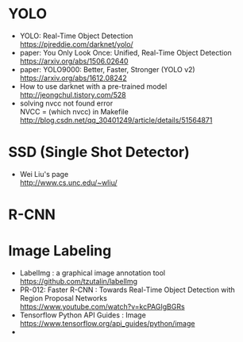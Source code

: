 
# YOLO
- YOLO: Real-Time Object Detection  
  https://pjreddie.com/darknet/yolo/
- paper: You Only Look Once: Unified, Real-Time Object Detection  
  https://arxiv.org/abs/1506.02640
- paper: YOLO9000: Better, Faster, Stronger (YOLO v2)  
  https://arxiv.org/abs/1612.08242
- How to use darknet with a pre-trained model  
  http://jeongchul.tistory.com/528
- solving nvcc not found error  
  NVCC = (which nvcc) in Makefile  
  http://blog.csdn.net/qq_30401249/article/details/51564871


# SSD (Single Shot Detector)
- Wei Liu's page  
  http://www.cs.unc.edu/~wliu/


# R-CNN


# Image Labeling
- LabelImg : a graphical image annotation tool  
  https://github.com/tzutalin/labelImg
- PR-012: Faster R-CNN : Towards Real-Time Object Detection with Region Proposal Networks  
  https://www.youtube.com/watch?v=kcPAGIgBGRs
- Tensorflow Python API Guides : Image  
  https://www.tensorflow.org/api_guides/python/image
- 

